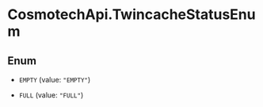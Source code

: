 # CosmotechApi.TwincacheStatusEnum

## Enum


* `EMPTY` (value: `"EMPTY"`)

* `FULL` (value: `"FULL"`)


